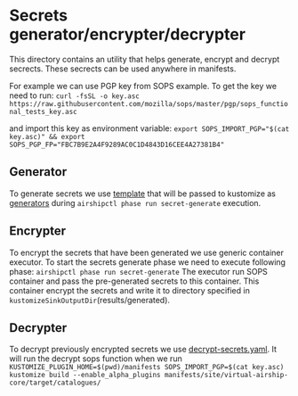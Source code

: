 # Secrets generator/encrypter/decrypter

This directory contains an utility that helps generate, encrypt and decrypt
secrects. These secrects can be used anywhere in manifests.

For example we can use PGP key from SOPS example.
To get the key we need to run:
`curl -fsSL -o key.asc https://raw.githubusercontent.com/mozilla/sops/master/pgp/sops_functional_tests_key.asc`

and import this key as environment variable:
`export SOPS_IMPORT_PGP="$(cat key.asc)" && export SOPS_PGP_FP="FBC7B9E2A4F9289AC0C1D4843D16CEE4A27381B4"`

## Generator

To generate secrets we use [template](secret-template.yaml) that will be passed
to kustomize as [generators](kustomization.yaml) during `airshipctl phase run secret-generate`
execution.

## Encrypter

To encrypt the secrets that have been generated we use generic container executor.
To start the secrets generate phase we need to execute following phase:
`airshipctl phase run secret-generate`
The executor run SOPS container and pass the pre-generated secrets to this container.
This container encrypt the secrets and write it to directory specified in `kustomizeSinkOutputDir`(results/generated).

## Decrypter

To decrypt previously encrypted secrets we use [decrypt-secrets.yaml](results/decrypt-secrets.yaml).
It will run the decrypt sops function when we run
`KUSTOMIZE_PLUGIN_HOME=$(pwd)/manifests SOPS_IMPORT_PGP=$(cat key.asc) kustomize build --enable_alpha_plugins
manifests/site/virtual-airship-core/target/catalogues/`
